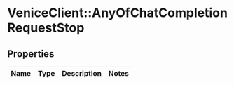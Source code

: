 # VeniceClient::AnyOfChatCompletionRequestStop

## Properties
Name | Type | Description | Notes
------------ | ------------- | ------------- | -------------

